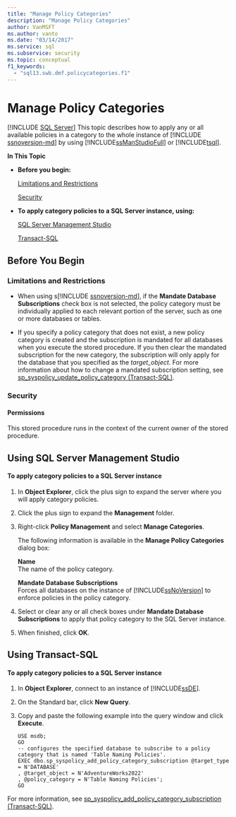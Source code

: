 ```yaml
---
title: "Manage Policy Categories"
description: "Manage Policy Categories"
author: VanMSFT
ms.author: vanto
ms.date: "03/14/2017"
ms.service: sql
ms.subservice: security
ms.topic: conceptual
f1_keywords:
  - "sql13.swb.dmf.policycategories.f1"
---
```

# Manage Policy Categories
 [!INCLUDE [SQL Server](../../includes/applies-to-version/sqlserver.md)]
  This topic describes how to apply any or all available policies in a category to the whole instance of [!INCLUDE [ssnoversion-md](../../includes/ssnoversion-md.md)] by using [!INCLUDE[ssManStudioFull](../../includes/ssmanstudiofull-md.md)] or [!INCLUDE[tsql](../../includes/tsql-md.md)].  
  
 **In This Topic**  
  
-   **Before you begin:**  
  
     [Limitations and Restrictions](#Restrictions)  
  
     [Security](#Security)  
  
-   **To apply category policies to a SQL Server instance, using:**  
  
     [SQL Server Management Studio](#SSMSProcedure)  
  
     [Transact-SQL](#TsqlProcedure)  
  
##  <a name="BeforeYouBegin"></a> Before You Begin  
  
###  <a name="Restrictions"></a> Limitations and Restrictions  
  
-   When using s[!INCLUDE [ssnoversion-md](../../includes/ssnoversion-md.md)], if the **Mandate Database Subscriptions** check box is not selected, the policy category must be individually applied to each relevant portion of the server, such as one or more databases or tables.  
  
-   If you specify a policy category that does not exist, a new policy category is created and the subscription is mandated for all databases when you execute the stored procedure. If you then clear the mandated subscription for the new category, the subscription will only apply for the database that you specified as the *target_object*. For more information about how to change a mandated subscription setting, see [sp_syspolicy_update_policy_category &#40;Transact-SQL&#41;](../../relational-databases/system-stored-procedures/sp-syspolicy-update-policy-category-transact-sql.md).  
  
###  <a name="Security"></a> Security  
  
####  <a name="Permissions"></a> Permissions  
 This stored procedure runs in the context of the current owner of the stored procedure.  
  
##  <a name="SSMSProcedure"></a> Using SQL Server Management Studio  
  
#### To apply category policies to a SQL Server instance  
  
1.  In **Object Explorer**, click the plus sign to expand the server where you will apply category policies.  
  
2.  Click the plus sign to expand the **Management** folder.  
  
3.  Right-click **Policy Management** and select **Manage Categories**.  
  
     The following information is available in the **Manage Policy Categories** dialog box:  
  
     **Name**  
     The name of the policy category.  
  
     **Mandate Database Subscriptions**  
     Forces all databases on the instance of [!INCLUDE[ssNoVersion](../../includes/ssnoversion-md.md)] to enforce policies in the policy category.  
  
4.  Select or clear any or all check boxes under **Mandate Database Subscriptions** to apply that policy category to the SQL Server instance.  
  
5.  When finished, click **OK**.  
  
##  <a name="TsqlProcedure"></a> Using Transact-SQL  
  
#### To apply category policies to a SQL Server instance  
  
1.  In **Object Explorer**, connect to an instance of [!INCLUDE[ssDE](../../includes/ssde-md.md)].  
  
2.  On the Standard bar, click **New Query**.  
  
3.  Copy and paste the following example into the query window and click **Execute**.  
  
    ```  
    USE msdb;  
    GO  
    -- configures the specified database to subscribe to a policy category that is named 'Table Naming Policies'.  
    EXEC dbo.sp_syspolicy_add_policy_category_subscription @target_type = N'DATABASE'  
    , @target_object = N'AdventureWorks2022'  
    , @policy_category = N'Table Naming Policies';  
    GO  
    ```  
  
 For more information, see [sp_syspolicy_add_policy_category_subscription &#40;Transact-SQL&#41;](../../relational-databases/system-stored-procedures/sp-syspolicy-add-policy-category-subscription-transact-sql.md).  
  
  
